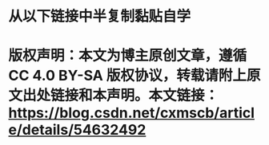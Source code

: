 # 从以下链接中半复制黏贴自学
# 版权声明：本文为博主原创文章，遵循 CC 4.0 BY-SA 版权协议，转载请附上原文出处链接和本声明。本文链接：https://blog.csdn.net/cxmscb/article/details/54632492
